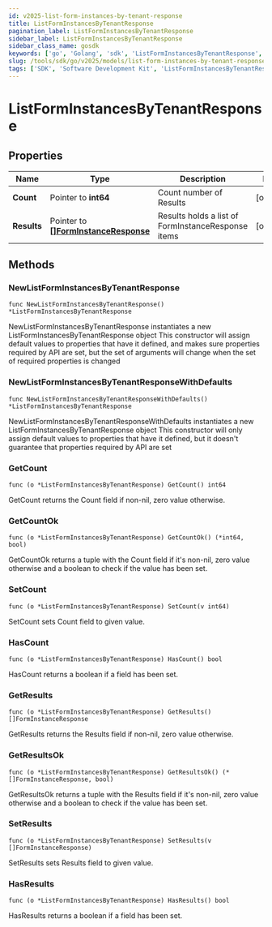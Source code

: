 ```yaml
---
id: v2025-list-form-instances-by-tenant-response
title: ListFormInstancesByTenantResponse
pagination_label: ListFormInstancesByTenantResponse
sidebar_label: ListFormInstancesByTenantResponse
sidebar_class_name: gosdk
keywords: ['go', 'Golang', 'sdk', 'ListFormInstancesByTenantResponse', 'V2025ListFormInstancesByTenantResponse'] 
slug: /tools/sdk/go/v2025/models/list-form-instances-by-tenant-response
tags: ['SDK', 'Software Development Kit', 'ListFormInstancesByTenantResponse', 'V2025ListFormInstancesByTenantResponse']
---
```


# ListFormInstancesByTenantResponse

## Properties

Name | Type | Description | Notes
------------ | ------------- | ------------- | -------------
**Count** | Pointer to **int64** | Count number of Results | [optional] 
**Results** | Pointer to [**[]FormInstanceResponse**](form-instance-response) | Results holds a list of FormInstanceResponse items | [optional] 

## Methods

### NewListFormInstancesByTenantResponse

`func NewListFormInstancesByTenantResponse() *ListFormInstancesByTenantResponse`

NewListFormInstancesByTenantResponse instantiates a new ListFormInstancesByTenantResponse object
This constructor will assign default values to properties that have it defined,
and makes sure properties required by API are set, but the set of arguments
will change when the set of required properties is changed

### NewListFormInstancesByTenantResponseWithDefaults

`func NewListFormInstancesByTenantResponseWithDefaults() *ListFormInstancesByTenantResponse`

NewListFormInstancesByTenantResponseWithDefaults instantiates a new ListFormInstancesByTenantResponse object
This constructor will only assign default values to properties that have it defined,
but it doesn't guarantee that properties required by API are set

### GetCount

`func (o *ListFormInstancesByTenantResponse) GetCount() int64`

GetCount returns the Count field if non-nil, zero value otherwise.

### GetCountOk

`func (o *ListFormInstancesByTenantResponse) GetCountOk() (*int64, bool)`

GetCountOk returns a tuple with the Count field if it's non-nil, zero value otherwise
and a boolean to check if the value has been set.

### SetCount

`func (o *ListFormInstancesByTenantResponse) SetCount(v int64)`

SetCount sets Count field to given value.

### HasCount

`func (o *ListFormInstancesByTenantResponse) HasCount() bool`

HasCount returns a boolean if a field has been set.

### GetResults

`func (o *ListFormInstancesByTenantResponse) GetResults() []FormInstanceResponse`

GetResults returns the Results field if non-nil, zero value otherwise.

### GetResultsOk

`func (o *ListFormInstancesByTenantResponse) GetResultsOk() (*[]FormInstanceResponse, bool)`

GetResultsOk returns a tuple with the Results field if it's non-nil, zero value otherwise
and a boolean to check if the value has been set.

### SetResults

`func (o *ListFormInstancesByTenantResponse) SetResults(v []FormInstanceResponse)`

SetResults sets Results field to given value.

### HasResults

`func (o *ListFormInstancesByTenantResponse) HasResults() bool`

HasResults returns a boolean if a field has been set.


